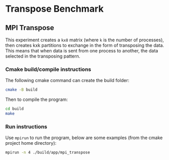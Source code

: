 # Transpose Benchmark
## MPI Transpose
This experiment creates a `kx8` matrix (where `k` is the number of processes),
then creates kxk partitions to exchange in the form of transposing the data.
This means that when data is sent from one process to another, the data
selected in the transposing pattern.

### Cmake build/compile instructions
The following cmake command can create the build folder:

```sh
cmake -B build
```

Then to compile the program:

```sh
cd build
make
```

### Run instructions
Use `mpirun` to run the program, below are some examples (from the cmake 
project home directory):

```sh
mpirun -n 4 ./build/app/mpi_transpose
```
